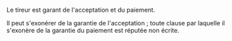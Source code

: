   
 Le tireur est garant de l'acceptation et du paiement.  

  
 Il peut s'exonérer de la garantie de l'acceptation ; toute clause par laquelle il s'exonère de la garantie du paiement est réputée non écrite.  
